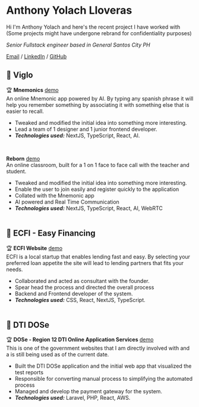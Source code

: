 # Anthony Yolach Lloveras
Hi I'm Anthony Yolach and here's the recent project I have worked with (Some projects might have undergone rebrand for confidentiality purposes)<br>


_Senior Fullstack engineer based in General Santos City PH_ <br>

[Email](mailto:anthonylloveras.boxtypd@gmail.com) / [LinkedIn](https://www.linkedin.com/in/anthonylloveras/) / [GitHub](https://github.com/2n2n/)

## 📌 Viglo

🏆 **Mnemonics** [demo](https://viglo-phi.vercel.app/home)<br>
An online Mnemonic app powered by AI. By typing any spanish phrase it will help you remember something by associating it with something else that is easier to recall.
  - Tweaked and modified the initial idea into something more interesting.
  - Lead a team of 1 designer and 1 junior frontend developer.
  - **_Technologies used:_** NextJS, TypeScript, React, AI.
<br>

**Reborn** [demo](https://viglo-phi.vercel.app)<br>
An online classroom, built for a 1 on 1 face to face call with the teacher and student.
  - Tweaked and modified the initial idea into something more interesting.
  - Enable the user to join easily and register quickly to the application
  - Collated with the Mnemonic app
  - AI powered and Real Time Communication
  - **_Technologies used:_** NextJS, TypeScript, React, AI, WebRTC
<br><br>

## 📌 ECFI - Easy Financing
🏆 **ECFI Website** [demo](https://ec-fi.vercel.app/) <br>
ECFI is a local startup that enables lending fast and easy. By selecting your preferred loan appetite the site will lead to lending partners that fits your needs. 
  - Collaborated and acted as consultant with the founder.
  - Spear head the process and directed the overall process
  - Backend and Frontend developer of the system.
  - **_Technologies used:_** CSS, React, NextJS, TypeScript.
<br><br>

## 📌 DTI  DOSe
🏆 **DOSe - Region 12 DTI Online Application Services** [demo](https://r12services.dti.gov.ph/)<br>
This is one of the government websites that I am directly involved with and a is still being used as of the current date.
  - Built the DTI DOSe application and the initial web app that visualized the test reports
  - Responsible for converting manual process to simplifying the automated process
  - Managed and develop the payment gateway for the system.
  - **_Technologies used:_** Laravel, PHP, React, AWS.
<br><br>

